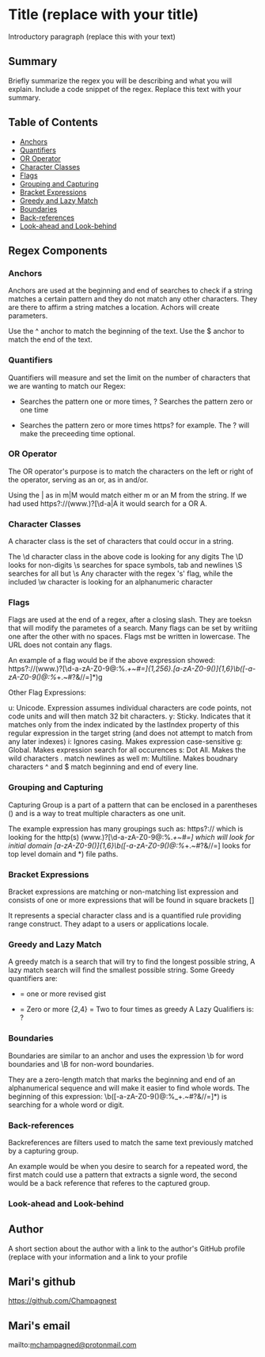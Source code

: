 # Title (replace with your title)

Introductory paragraph (replace this with your text)

## Summary

Briefly summarize the regex you will be describing and what you will explain. Include a code snippet of the regex. Replace this text with your summary.

## Table of Contents

- [Anchors](#anchors)
- [Quantifiers](#quantifiers)
- [OR Operator](#or-operator)
- [Character Classes](#character-classes)
- [Flags](#flags)
- [Grouping and Capturing](#grouping-and-capturing)
- [Bracket Expressions](#bracket-expressions)
- [Greedy and Lazy Match](#greedy-and-lazy-match)
- [Boundaries](#boundaries)
- [Back-references](#back-references)
- [Look-ahead and Look-behind](#look-ahead-and-look-behind)

## Regex Components

### Anchors
Anchors are used at the beginning and end of searches to check if a string matches a certain pattern and they do not match any other characters. They are there to affirm a string matches a location. Achors will create parameters.

Use the ^ anchor to match the beginning of the text.
Use the $ anchor to match the end of the text.
### Quantifiers
Quantifiers will measure and set the limit on the number of characters that we are wanting to match our Regex:

+ Searches the pattern one or more times,
? Searches the pattern zero or one time
* Searches the pattern zero or more times
https? for example. The ? will make the preceeding time optional.
### OR Operator
The OR operator's purpose is to match the characters on the left or right of the operator, serving as an or, as in and/or.

Using the | as in m|M would match either m or an M from the string.
If we had used https?:\/\/(www\.)?[\d-a|A it would search for a OR A.
### Character Classes
A character class is the set of characters that could occur in a string.

The \d character class in the above code is looking for any digits
The \D looks for non-digits
\s searches for space symbols, tab and newlines
\S searches for all but \s
Any character with the regex 's' flag, while the included \w character is looking for an alphanumeric character
### Flags
Flags are used at the end of a regex, after a closing slash. They are toeksn that will modify the parametes of a search. Many flags can be set by writiing one after the other with no spaces. Flags mst be written in lowercase. The URL does not contain any flags.

An example of a flag would be if the above expression showed:
https?:\/\/(www\.)?[\d-a-zA-Z0-9@:%._\+~#=]{1,256}\.[a-zA-Z0-9()]{1,6}\b([-a-zA-Z0-9()@:%_\+.~#?&//=]*)g

Other Flag Expressions:

u: Unicode. Expression assumes individual characters are code points, not code units and will then match 32 bit characters.
y: Sticky. Indicates that it matches only from the index indicated by the lastIndex property of this regular expression in the target string (and does not attempt to match from any later indexes)
i: Ignores casing. Makes expression case-sensitive
g: Global. Makes expression search for all occurences
s: Dot All. Makes the wild characters . match newlines as well
m: Multiline. Makes boudnary characters ^ and $ match beginning and end of every line.
### Grouping and Capturing
Capturing Group is a part of a pattern that can be enclosed in a parentheses () and is a way to treat multiple characters as one unit.

The example expression has many groupings such as:
https?:\/\/ which is looking for the http(s)
(www\.)?[\d-a-zA-Z0-9@:%._\+~#=] which will look for initial domain
[a-zA-Z0-9()]{1,6}\b([-a-zA-Z0-9()@:%_\+.~#?&//=] looks for top level domain
and *) file paths.
### Bracket Expressions
Bracket expressions are matching or non-matching list expression and consists of one or more expressions that will be found in square brackets []

It represents a special character class and is a quantified rule providing range construct.
They adapt to a users or applications locale.
### Greedy and Lazy Match
A greedy match is a search that will try to find the longest possible string,
A lazy match search will find the smallest possible string.
Some Greedy quantifiers are:
+ = one or more revised gist
* = Zero or more
{2,4} = Two to four times as greedy
A Lazy Qualifiers is:
?
### Boundaries
Boundaries are similar to an anchor and uses the expression \b for word boundaries and \B for non-word boundaries.

They are a zero-length match that marks the beginning and end of an alphanumerical sequence and will make it easier to find whole words. The beginning of this expression:
\b([-a-zA-Z0-9()@:%_\+.~#?&//=]*) is searching for a whole word or digit.
### Back-references
Backreferences are filters used to match the same text previously matched by a capturing group.

An example would be when you desire to search for a repeated word,
the first match could use a pattern that extracts a signle word,
the second would be a back reference that referes to the captured group.
### Look-ahead and Look-behind

## Author

A short section about the author with a link to the author's GitHub profile (replace with your information and a link to your profile
## Mari's github
https://github.com/Champagnest

## Mari's email
mailto:mchampagned@protonmail.com